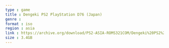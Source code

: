```yaml
---
type : game
title : Dengeki PS2 PlayStation D76 (Japan)
genre : 
format : iso
region : asia
link : https://archive.org/download/PS2-ASIA-ROMS321COM/Dengeki%20PS2%20PlayStation%20D76%20%28Japan%29.7z
size : 3.4GB
---
```


